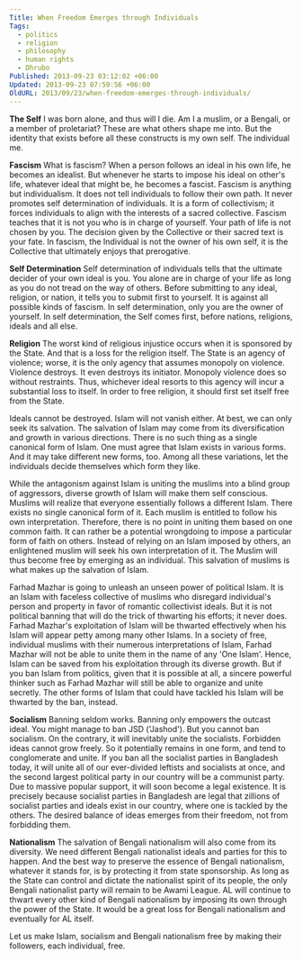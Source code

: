 ```yaml
---
Title: When Freedom Emerges through Individuals
Tags:
  - politics
  - religion
  - philosophy
  - human rights
  - Dhrubo
Published: 2013-09-23 03:12:02 +06:00
Updated: 2013-09-23 07:59:56 +06:00
OldURL: 2013/09/23/when-freedom-emerges-through-individuals/
---
```


<strong>The Self</strong>
I was born alone, and thus will I die. Am I a muslim, or a Bengali, or a member of proletariat? These are what others shape me into. But the identity that exists before all these constructs is my own self. The individual me.

<strong>Fascism</strong>
What is fascism? When a person follows an ideal in his own life, he becomes an idealist. But whenever he starts to impose his ideal on other's life, whatever ideal that might be, he becomes a fascist. Fascism is anything but individualism. It does not tell individuals to follow their own path. It never promotes self determination of individuals. It is a form of collectivism; it forces individuals to align with the interests of a sacred collective. Fascism teaches that it is not you who is in charge of yourself. Your path of life is not chosen by you. The decision given by the Collective or their sacred text is your fate. In fascism, the Individual is not the owner of his own self, it is the Collective that ultimately enjoys that prerogative.

<strong>Self Determination</strong>
Self determination of individuals tells that the ultimate decider of your own ideal is you. You alone are in charge of your life as long as you do not tread on the way of others. Before submitting to any ideal, religion, or nation, it tells you to submit first to yourself. It is against all possible kinds of fascism. In self determination, only you are the owner of yourself. In self determination, the Self comes first, before nations, religions, ideals and all else.

<strong>Religion</strong>
The worst kind of religious injustice occurs when it is sponsored by the State. And that is a loss for the religion itself. The State is an agency of violence; worse, it is the only agency that assumes monopoly on violence. Violence destroys. It even destroys its initiator. Monopoly violence does so without restraints. Thus, whichever ideal resorts to this agency will incur a substantial loss to itself. In order to free religion, it should first set itself free from the State.

Ideals cannot be destroyed. Islam will not vanish either. At best, we can only seek its salvation. The salvation of Islam may come from its diversification and growth in various directions. There is no such thing as a single canonical form of Islam. One must agree that Islam exists in various forms. And it may take different new forms, too. Among all these variations, let the individuals decide themselves which form they like.

While the antagonism against Islam is uniting the muslims into a blind group of aggressors, diverse growth of Islam will make them self conscious. Muslims will realize that everyone essentially follows a different Islam. There exists no single canonical form of it. Each muslim is entitled to follow his own interpretation. Therefore, there is no point in uniting them based on one common faith. It can rather be a potential wrongdoing to impose a particular form of faith on others. Instead of relying on an Islam imposed by others, an enlightened muslim will seek his own interpretation of it. The Muslim will thus become free by emerging as an individual. This salvation of muslims is what makes up the salvation of Islam.

Farhad Mazhar is going to unleash an unseen power of political Islam. It is an Islam with faceless collective of muslims who disregard individual's person and property in favor of romantic collectivist ideals. But it is not political banning that will do the trick of thwarting his efforts; it never does. Farhad Mazhar's exploitation of Islam will be thwarted effectively when his Islam will appear petty among many other Islams. In a society of free, individual muslims with their numerous interpretations of Islam, Farhad Mazhar will not be able to unite them in the name of any 'One Islam'. Hence, Islam can be saved from his exploitation through its diverse growth. But if you ban Islam from politics, given that it is possible at all, a sincere powerful thinker such as Farhad Mazhar will still be able to organize and unite secretly. The other forms of Islam that could have tackled his Islam will be thwarted by the ban, instead.

<strong>Socialism</strong>
Banning seldom works. Banning only empowers the outcast ideal. You might manage to ban JSD ('Jashod'). But you cannot ban socialism. On the contrary, it will inevitably unite the socialists. Forbidden ideas cannot grow freely. So it potentially remains in one form, and tend to conglomerate and unite. If you ban all the socialist parties in Bangladesh today, it will unite all of our ever-divided leftists and socialists at once, and the second largest political party in our country will be a communist party. Due to massive popular support, it will soon become a legal existence. It is precisely because socialist parties in Bangladesh are legal that zillions of socialist parties and ideals exist in our country, where one is tackled by the others. The desired balance of ideas emerges from their freedom, not from forbidding them.

<strong>Nationalism</strong>
The salvation of Bengali nationalism will also come from its diversity. We need different Bengali nationalist ideals and parties for this to happen. And the best way to preserve the essence of Bengali nationalism, whatever it stands for, is by protecting it from state sponsorship. As long as the State can control and dictate the nationalist spirit of its people, the only Bengali nationalist party will remain to be Awami League. AL will continue to thwart every other kind of Bengali nationalism by imposing its own through the power of the State. It would be a great loss for Bengali nationalism and eventually for AL itself.

Let us make Islam, socialism and Bengali nationalism free by making their followers, each individual, free.
